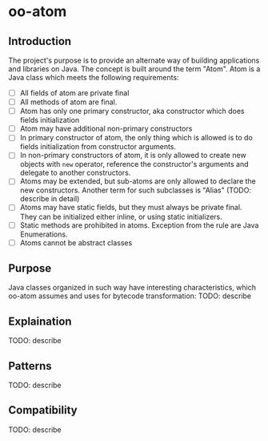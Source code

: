 # oo-atom

## Introduction

The project's purpose is to provide an alternate way of building applications and libraries on Java. The concept is built around the term "Atom". Atom is a Java class which meets the following requirements:

- [ ] All fields of atom are private final
- [ ] All methods of atom are final.
- [ ] Atom has only one primary constructor, aka constructor which does fields initialization
- [ ] Atom may have additional non-primary constructors
- [ ] In primary constructor of atom, the only thing which is allowed is to do fields initialization from constructor arguments.
- [ ] In non-primary constructors of atom, it is only allowed to create new objects with `new` operator, reference the constructor's arguments and delegate to another constructors.
- [ ] Atoms may be extended, but sub-atoms are only allowed to declare the new constructors. Another term for such subclasses is "Alias" (TODO: describe in detail)
- [ ] Atoms may have static fields, but they must always be private final. They can be initialized either inline, or using static initializers.
- [ ] Static methods are prohibited in atoms. Exception from the rule are Java Enumerations.
- [ ] Atoms cannot be abstract classes

## Purpose

Java classes organized in such way have interesting characteristics, which oo-atom assumes and uses for bytecode transformation:
TODO: describe

## Explaination

TODO: describe

## Patterns

TODO: describe

## Compatibility

TODO: describe
